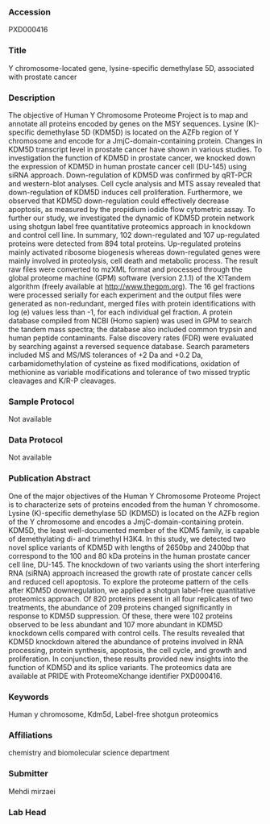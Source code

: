 ### Accession
PXD000416

### Title
Y chromosome-located gene, lysine-specific demethylase 5D, associated with prostate cancer

### Description
The objective of Human Y Chromosome Proteome Project is to map and annotate all proteins encoded by genes on the MSY sequences. Lysine (K)-specific demethylase 5D (KDM5D) is located on the AZFb region of Y chromosome and encode for a JmjC-domain-containing protein. Changes in KDM5D transcript level in prostate cancer have shown in various studies. To investigation the function of KDM5D in prostate cancer, we knocked down the expression of KDM5D in human prostate cancer cell (DU-145) using siRNA approach. Down-regulation of KDM5D was confirmed by qRT-PCR and western-blot analyses. Cell cycle analysis and MTS assay revealed that down-regulation of KDM5D induces cell proliferation. Furthermore, we observed that KDM5D down-regulation could effectively decrease apoptosis, as measured by the propidium iodide flow cytometric assay. To further our study, we investigated the dynamic of KDM5D protein network using shotgun label free quantitative proteomics approach in knockdown and control cell line. In summary, 102 down-regulated and 107 up-regulated proteins were detected from 894 total proteins. Up-regulated proteins mainly activated ribosome biogenesis whereas down-regulated genes were mainly involved in proteolysis, cell death and metabolic process.   The result raw files were converted to mzXML format and processed through the global proteome machine (GPM) software (version 2.1.1) of the X!Tandem algorithm (freely available at http://www.thegpm.org). The 16 gel fractions were processed serially for each experiment and the output files were generated as non-redundant, merged files with protein identifications with log (e) values less than -1, for each individual gel fraction.  A protein database compiled from NCBI (Homo sapien) was used in GPM to search the tandem mass spectra; the database also included common trypsin and human peptide contaminants.  False discovery rates (FDR) were evaluated by searching against a reversed sequence database. Search parameters included MS and MS/MS tolerances of +2 Da and +0.2 Da, carbamidomethylation of cysteine as fixed modifications, oxidation of methionine as variable modifications and tolerance of two missed tryptic cleavages and K/R-P cleavages.

### Sample Protocol
Not available

### Data Protocol
Not available

### Publication Abstract
One of the major objectives of the Human Y Chromosome Proteome Project is to characterize sets of proteins encoded from the human Y chromosome. Lysine (K)-specific demethylase 5D (KDM5D) is located on the AZFb region of the Y chromosome and encodes a JmjC-domain-containing protein. KDM5D, the least well-documented member of the KDM5 family, is capable of demethylating di- and trimethyl H3K4. In this study, we detected two novel splice variants of KDM5D with lengths of 2650bp and 2400bp that correspond to the 100 and 80 kDa proteins in the human prostate cancer cell line, DU-145. The knockdown of two variants using the short interfering RNA (siRNA) approach increased the growth rate of prostate cancer cells and reduced cell apoptosis. To explore the proteome pattern of the cells after KDM5D downregulation, we applied a shotgun label-free quantitative proteomics approach. Of 820 proteins present in all four replicates of two treatments, the abundance of 209 proteins changed significantly in response to KDM5D suppression. Of these, there were 102 proteins observed to be less abundant and 107 more abundant in KDM5D knockdown cells compared with control cells. The results revealed that KDM5D knockdown altered the abundance of proteins involved in RNA processing, protein synthesis, apoptosis, the cell cycle, and growth and proliferation. In conjunction, these results provided new insights into the function of KDM5D and its splice variants. The proteomics data are available at PRIDE with ProteomeXchange identifier PXD000416.

### Keywords
Human y chromosome, Kdm5d, Label-free shotgun proteomics

### Affiliations
chemistry and biomolecular science department

### Submitter
Mehdi mirzaei

### Lab Head


